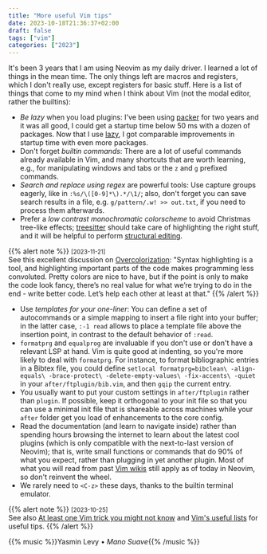 ```yaml
---
title: "More useful Vim tips"
date: 2023-10-18T21:36:37+02:00
draft: false
tags: ["vim"]
categories: ["2023"]
---
```


It's been 3 years that I am using Neovim as my daily driver. I learned a lot of things in the mean time. The only things left are macros and registers, which I don't really use, except registers for basic stuff. Here is a list of things that come to my mind when I think about Vim (not the modal editor, rather the builtins):

- _Be lazy_ when you load plugins: I've been using [packer](https://github.com/wbthomason/packer.nvim) for two years and it was all good, I could get a startup time below 50 ms with a dozen of packages. Now that I use [lazy](https://github.com/folke/lazy.nvim), I got comparable improvements in startup time with even more packages.
- Don't forget _builtin commands_: There are a lot of useful commands already available in Vim, and many shortcuts that are worth learning, e.g., for manipulating windows and tabs or the `z` and `g` prefixed commands.
- _Search and replace using regex_ are powerful tools: Use capture groups eagerly, like in `:%s/\([0-9]*\).*/\1/`; also, don't forget you can save search results in a file, e.g. `g/pattern/.w! >> out.txt`, if you need to process them afterwards.
- Prefer a _low contrast monochromatic colorscheme_ to avoid Christmas tree-like effects; [treesitter](https://github.com/nvim-treesitter/nvim-treesitter) should take care of highlighting the right stuff, and it will be helpful to perform [structural editing](https://github.com/nvim-treesitter/nvim-treesitter-textobjects).

{{% alert note %}}
<small>[2023-11-21]</small><br>
See this excellent discussion on [Overcolorization](https://andreyor.st/posts/2023-11-17-overcolorization/): "Syntax highlighting is a tool, and highlighting important parts of the code makes programming less convoluted. Pretty colors are nice to have, but if the point is only to make the code look fancy, there’s no real value for what we’re trying to do in the end - write better code. Let’s help each other at least at that."
{{% /alert %}}

- Use _templates for your one-liner_: You can define a set of autocommands or a simple mapping to insert a file right into your buffer; in the latter case, `:-1 read` allows to place a template file above the insertion point, in contrast to the default behavior of `:read`.
- `formatprg` and `equalprog` are invaluable if you don't use or don't have a relevant LSP at hand. Vim is quite good at indenting, so you're more likely to deal with `formatprg`. For instance, to format bibliographic entries in a Bibtex file, you could define `setlocal formatprg=bibclean\ -align-equals\ -brace-protect\ -delete-empty-values\ -fix-accents\ -quiet` in your `after/ftplugin/bib.vim`, and then `gqip` the current entry.
- You usually want to put your custom settings in `after/ftplugin` rather than `plugin`. If possible, keep it orthogonal to your init file so that you can use a minimal init file that is shareable across machines while your `after` folder get you load of enhancements to the core config.
- Read the documentation (and learn to navigate inside) rather than spending hours browsing the internet to learn about the latest cool plugins (which is only compatible with the next-to-last version of Neovim); that is, write small functions or commands that do 90% of what you expect, rather than plugging in yet another plugin. Most of what you will read from past [Vim wikis](https://vim.fandom.com/wiki/Vim_Tips_Wiki) still apply as of today in Neovim, so don't reinvent the wheel.
- We rarely need to `<C-z>` these days, thanks to the builtin terminal emulator.

{{% alert note %}}
<small>[2023-10-25]</small><br>
See also [At least one Vim trick you might not know](https://www.hillelwayne.com/post/intermediate-vim/) and [Vim's useful lists](https://codeinthehole.com/tips/vim-lists/) for useful tips.
{{% /alert %}}


{{% music %}}Yasmin Levy • _Mano Suave_{{% /music %}}
